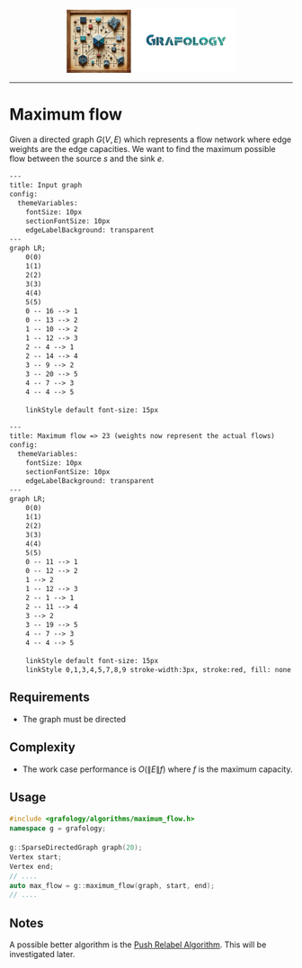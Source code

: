 <div align="center">
    <img 
        src="../imgs/logo.png" 
        alt="Grafology logo"
        height="113px"
        width="300px"
        />
</div>
<hr/>

# Maximum flow
Given a directed graph $G(V,E)$ which represents a flow network where edge weights are the edge capacities.
We want to find the maximum possible flow between the source $s$ and the sink $e$.

```mermaid
---
title: Input graph
config:
  themeVariables:
    fontSize: 10px
    sectionFontSize: 10px
    edgeLabelBackground: transparent
---
graph LR;
    0(0)
    1(1)
    2(2)
    3(3)
    4(4)
    5(5)
    0 -- 16 --> 1
    0 -- 13 --> 2
    1 -- 10 --> 2
    1 -- 12 --> 3
    2 -- 4 --> 1
    2 -- 14 --> 4
    3 -- 9 --> 2
    3 -- 20 --> 5
    4 -- 7 --> 3
    4 -- 4 --> 5

    linkStyle default font-size: 15px
```

```mermaid
---
title: Maximum flow => 23 (weights now represent the actual flows)
config:
  themeVariables:
    fontSize: 10px
    sectionFontSize: 10px
    edgeLabelBackground: transparent
---
graph LR;
    0(0)
    1(1)
    2(2)
    3(3)
    4(4)
    5(5)
    0 -- 11 --> 1
    0 -- 12 --> 2
    1 --> 2
    1 -- 12 --> 3
    2 -- 1 --> 1
    2 -- 11 --> 4
    3 --> 2
    3 -- 19 --> 5
    4 -- 7 --> 3
    4 -- 4 --> 5

    linkStyle default font-size: 15px
    linkStyle 0,1,3,4,5,7,8,9 stroke-width:3px, stroke:red, fill: none
```

## Requirements
- The graph must be directed

## Complexity
- The work case performance is $O(\lVert E \rVert f)$ where $f$ is the maximum capacity.

## Usage
```C++
#include <grafology/algorithms/maximum_flow.h>
namespace g = grafology;

g::SparseDirectedGraph graph(20);
Vertex start;
Vertex end;
// ....
auto max_flow = g::maximum_flow(graph, start, end);
// ....

```

## Notes
A possible better algorithm is the [Push Relabel Algorithm](https://en.wikipedia.org/wiki/Push%E2%80%93relabel_maximum_flow_algorithm). This will be investigated later.

